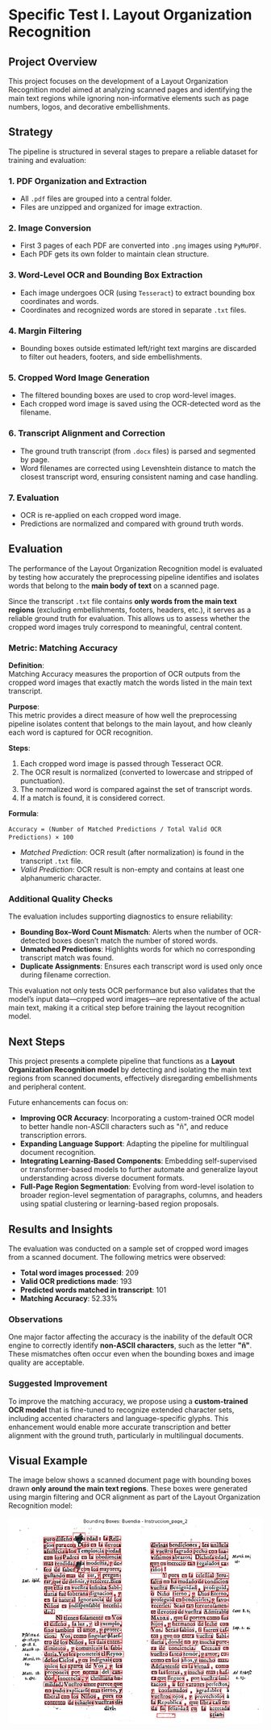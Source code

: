 # Specific Test I. Layout Organization Recognition

## Project Overview  
This project focuses on the development of a Layout Organization Recognition model aimed at analyzing scanned pages and identifying the main text regions while ignoring non-informative elements such as page numbers, logos, and decorative embellishments. 

## Strategy

The pipeline is structured in several stages to prepare a reliable dataset for training and evaluation:

### 1. PDF Organization and Extraction
- All `.pdf` files are grouped into a central folder.
- Files are unzipped and organized for image extraction.

### 2. Image Conversion
- First 3 pages of each PDF are converted into `.png` images using `PyMuPDF`.
- Each PDF gets its own folder to maintain clean structure.

### 3. Word-Level OCR and Bounding Box Extraction
- Each image undergoes OCR (using `Tesseract`) to extract bounding box coordinates and words.
- Coordinates and recognized words are stored in separate `.txt` files.

### 4. Margin Filtering
- Bounding boxes outside estimated left/right text margins are discarded to filter out headers, footers, and side embellishments.

### 5. Cropped Word Image Generation
- The filtered bounding boxes are used to crop word-level images.
- Each cropped word image is saved using the OCR-detected word as the filename.

### 6. Transcript Alignment and Correction
- The ground truth transcript (from `.docx` files) is parsed and segmented by page.
- Word filenames are corrected using Levenshtein distance to match the closest transcript word, ensuring consistent naming and case handling.

### 7. Evaluation
- OCR is re-applied on each cropped word image.
- Predictions are normalized and compared with ground truth words.

## Evaluation

The performance of the Layout Organization Recognition model is evaluated by testing how accurately the preprocessing pipeline identifies and isolates words that belong to the **main body of text** on a scanned page.

Since the transcript `.txt` file contains **only words from the main text regions** (excluding embellishments, footers, headers, etc.), it serves as a reliable ground truth for evaluation. This allows us to assess whether the cropped word images truly correspond to meaningful, central content.

### Metric: Matching Accuracy

**Definition**:  
Matching Accuracy measures the proportion of OCR outputs from the cropped word images that exactly match the words listed in the main text transcript.

**Purpose**:  
This metric provides a direct measure of how well the preprocessing pipeline isolates content that belongs to the main layout, and how cleanly each word is captured for OCR recognition.

**Steps**:
1. Each cropped word image is passed through Tesseract OCR.
2. The OCR result is normalized (converted to lowercase and stripped of punctuation).
3. The normalized word is compared against the set of transcript words.
4. If a match is found, it is considered correct.

**Formula**:  
```
Accuracy = (Number of Matched Predictions / Total Valid OCR Predictions) × 100
```

- *Matched Prediction*: OCR result (after normalization) is found in the transcript `.txt` file.
- *Valid Prediction*: OCR result is non-empty and contains at least one alphanumeric character.

### Additional Quality Checks

The evaluation includes supporting diagnostics to ensure reliability:
- **Bounding Box–Word Count Mismatch**: Alerts when the number of OCR-detected boxes doesn’t match the number of stored words.
- **Unmatched Predictions**: Highlights words for which no corresponding transcript match was found.
- **Duplicate Assignments**: Ensures each transcript word is used only once during filename correction.

This evaluation not only tests OCR performance but also validates that the model’s input data—cropped word images—are representative of the actual main text, making it a critical step before training the layout recognition model.

## Next Steps

This project presents a complete pipeline that functions as a **Layout Organization Recognition model** by detecting and isolating the main text regions from scanned documents, effectively disregarding embellishments and peripheral content.

Future enhancements can focus on:

- **Improving OCR Accuracy**: Incorporating a custom-trained OCR model to better handle non-ASCII characters such as "ñ", and reduce transcription errors.
- **Expanding Language Support**: Adapting the pipeline for multilingual document recognition.
- **Integrating Learning-Based Components**: Embedding self-supervised or transformer-based models to further automate and generalize layout understanding across diverse document formats.
- **Full-Page Region Segmentation**: Evolving from word-level isolation to broader region-level segmentation of paragraphs, columns, and headers using spatial clustering or learning-based region proposals.


## Results and Insights

The evaluation was conducted on a sample set of cropped word images from a scanned document. The following metrics were observed:

- **Total word images processed**: 209  
- **Valid OCR predictions made**: 193  
- **Predicted words matched in transcript**: 101  
- **Matching Accuracy**: 52.33%

### Observations

One major factor affecting the accuracy is the inability of the default OCR engine to correctly identify **non-ASCII characters**, such as the letter **"ñ"**. These mismatches often occur even when the bounding boxes and image quality are acceptable.

### Suggested Improvement

To improve the matching accuracy, we propose using a **custom-trained OCR model** that is fine-tuned to recognize extended character sets, including accented characters and language-specific glyphs. This enhancement would enable more accurate transcription and better alignment with the ground truth, particularly in multilingual documents.


## Visual Example

The image below shows a scanned document page with bounding boxes drawn **only around the main text regions**. These boxes were generated using margin filtering and OCR alignment as part of the Layout Organization Recognition model:

![Main Text Bounding Boxes](bounding_boxes_main_text.png)
